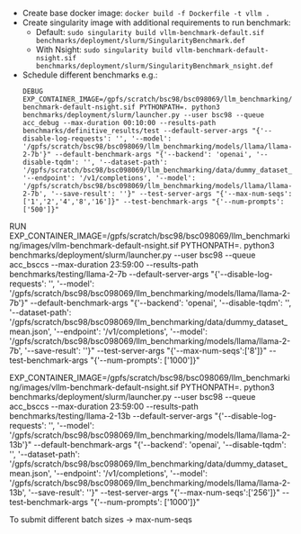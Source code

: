 - Create base docker image: `docker build -f Dockerfile -t vllm .`
- Create singularity image with additional requirements to run benchmark:
  - Default: `sudo singularity build vllm-benchmark-default.sif benchmarks/deployment/slurm/SingularityBenchmark.def`
  - With Nsight: `sudo singularity build vllm-benchmark-default-nsight.sif benchmarks/deployment/slurm/SingularityBenchmark_nsight.def`
- Schedule different benchmarks e.g.:
  ```
  DEBUG
  EXP_CONTAINER_IMAGE=/gpfs/scratch/bsc98/bsc098069/llm_benchmarking/images/vllm-benchmark-default-nsight.sif PYTHONPATH=. python3 benchmarks/deployment/slurm/launcher.py --user bsc98 --queue acc_debug --max-duration 00:10:00 --results-path benchmarks/definitive_results/test --default-server-args "{'--disable-log-requests': '', '--model': '/gpfs/scratch/bsc98/bsc098069/llm_benchmarking/models/llama/llama-2-7b'}" --default-benchmark-args "{'--backend': 'openai', '--disable-tqdm': '', '--dataset-path': '/gpfs/scratch/bsc98/bsc098069/llm_benchmarking/data/dummy_dataset_mean.json', '--endpoint': '/v1/completions', '--model': '/gpfs/scratch/bsc98/bsc098069/llm_benchmarking/models/llama/llama-2-7b', '--save-result': ''}" --test-server-args "{'--max-num-seqs':['1','2','4','8','16']}" --test-benchmark-args "{'--num-prompts': ['500']}"
  ```

RUN
EXP_CONTAINER_IMAGE=/gpfs/scratch/bsc98/bsc098069/llm_benchmarking/images/vllm-benchmark-default-nsight.sif PYTHONPATH=. python3 benchmarks/deployment/slurm/launcher.py --user bsc98 --queue acc_bsccs --max-duration 23:59:00 --results-path benchmarks/testing/llama-2-7b --default-server-args "{'--disable-log-requests': '', '--model': '/gpfs/scratch/bsc98/bsc098069/llm_benchmarking/models/llama/llama-2-7b'}" --default-benchmark-args "{'--backend': 'openai', '--disable-tqdm': '', '--dataset-path': '/gpfs/scratch/bsc98/bsc098069/llm_benchmarking/data/dummy_dataset_mean.json', '--endpoint': '/v1/completions', '--model': '/gpfs/scratch/bsc98/bsc098069/llm_benchmarking/models/llama/llama-2-7b', '--save-result': ''}" --test-server-args "{'--max-num-seqs':['8']}" --test-benchmark-args "{'--num-prompts': ['1000']}"

EXP_CONTAINER_IMAGE=/gpfs/scratch/bsc98/bsc098069/llm_benchmarking/images/vllm-benchmark-default-nsight.sif PYTHONPATH=. python3 benchmarks/deployment/slurm/launcher.py --user bsc98 --queue acc_bsccs --max-duration 23:59:00 --results-path benchmarks/testing/llama-2-13b --default-server-args "{'--disable-log-requests': '', '--model': '/gpfs/scratch/bsc98/bsc098069/llm_benchmarking/models/llama/llama-2-13b'}" --default-benchmark-args "{'--backend': 'openai', '--disable-tqdm': '', '--dataset-path': '/gpfs/scratch/bsc98/bsc098069/llm_benchmarking/data/dummy_dataset_mean.json', '--endpoint': '/v1/completions', '--model': '/gpfs/scratch/bsc98/bsc098069/llm_benchmarking/models/llama/llama-2-13b', '--save-result': ''}" --test-server-args "{'--max-num-seqs':['256']}" --test-benchmark-args "{'--num-prompts': ['1000']}"


To submit different batch sizes -> max-num-seqs